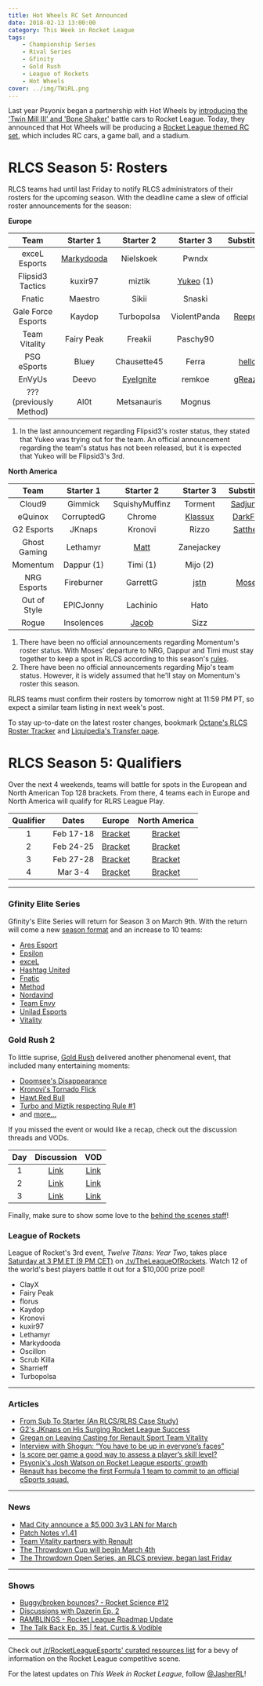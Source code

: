 ```yaml
---
title: Hot Wheels RC Set Announced
date: 2018-02-13 13:00:00
category: This Week in Rocket League
tags:
    - Championship Series
    - Rival Series
    - Gfinity
    - Gold Rush
    - League of Rockets
    - Hot Wheels
cover: ../img/TWiRL.png
---
```


Last year Psyonix began a partnership with Hot Wheels by [introducing the 'Twin Mill III' and 'Bone Shaker'](https://www.rocketleague.com/news/hot-wheels-coming-to-rocket-league/) battle cars to Rocket League. Today, they announced that Hot Wheels will be producing a [Rocket League themed RC set](https://www.rocketleague.com/news/hot-wheels-rocket-league-rc-cars-holiday-2018/), which includes RC cars, a game ball, and a stadium.

# RLCS Season 5: Rosters

RLCS teams had until last Friday to notify RLCS administrators of their rosters for the upcoming season. With the deadline came a slew of official roster announcements for the season:

**Europe**

|        **Team**         |                                     **Starter 1**                                     |                             **Starter 2**                             |                                               **Starter 3**                                                |                             **Substitute**                              |
| :---------------------: | :-----------------------------------------------------------------------------------: | :-------------------------------------------------------------------: | :--------------------------------------------------------------------------------------------------------: | :---------------------------------------------------------------------: |
|      exceL Esports      | [Markydooda](https://www.excelesports.com/single-post/Marky-Mark-And-The-Funky-Bunch) |                               Nielskoek                               |                                                   Pwndx                                                    |                                                                         |
|    Flipsid3 Tactics     |                                        kuxir97                                        |                                miztik                                 | [Yukeo](http://www.flipsidetactics.com/games/rocket-league/markydooda-departs-flipsid3-rocket-league/) (1) |                                                                         |
|         Fnatic          |                                        Maestro                                        |                                 Sikii                                 |                                                   Snaski                                                   |                                                                         |
|   Gale Force Esports    |                                        Kaydop                                         |                              Turbopolsa                               |                                                ViolentPanda                                                | [Reepex](https://twitter.com/GFEviolentpanda/status/960811818376671232) |
|      Team Vitality      |                                      Fairy Peak                                       |                                Freakii                                |                                                  Paschy90                                                  |                                                                         |
|       PSG eSports       |                                         Bluey                                         |                              Chausette45                              |                                                   Ferra                                                    |     [hello](https://twitter.com/Ferra_RL/status/962309670340907008)     |
|         EnVyUs          |                                         Deevo                                         | [EyeIgnite](https://twitter.com/TeamEnVyUs/status/961716369568956416) |                                                   remkoe                                                   |   [gReazy](https://twitter.com/TeamEnVyUs/status/961716369568956416)    |
| ??? (previously Method) |                                         Al0t                                          |                              Metsanauris                              |                                                   Mognus                                                   |                                                                         |

1. In the last announcement regarding Flipsid3's roster status, they stated that Yukeo was trying out for the team. An official announcement regarding the team's status has not been released, but it is expected that Yukeo will be Flipsid3's 3rd.

**North America**

|   **Team**   | **Starter 1** |                            **Starter 2**                             |                             **Starter 3**                              |                              **Substitute**                               |
| :----------: | :-----------: | :------------------------------------------------------------------: | :--------------------------------------------------------------------: | :-----------------------------------------------------------------------: |
|    Cloud9    |    Gimmick    |                            SquishyMuffinz                            |                                Torment                                 | [Sadjunior](https://twitter.com/SquishyMuffinz/status/960896386022612994) |
|   eQuinox    |  CorruptedG   |                                Chrome                                | [Klassux](https://twitter.com/CorruptedGabe/status/960997031685734401) |  [DarkFire](https://twitter.com/CorruptedGabe/status/960997031685734401)  |
|  G2 Esports  |    JKnaps     |                               Kronovi                                |                                 Rizzo                                  |  [Satthew](https://twitter.com/G2RocketLeague/status/961006405992964096)  |
| Ghost Gaming |   Lethamyr    | [Matt](https://twitter.com/GhostGaming_GG/status/956208722425999361) |                               Zanejackey                               |                                                                           |
|   Momentum   |  Dappur (1)   |                               Timi (1)                               |                                Mijo (2)                                |                                                                           |
| NRG Esports  |  Fireburner   |                               GarrettG                               |      [jstn](https://twitter.com/NRGgg/status/954077306896748546)       |    [Moses](https://twitter.com/Fireburner_/status/961746842517213185)     |
| Out of Style |   EPICJonny   |                               Lachinio                               |                                  Hato                                  |                                                                           |
|    Rogue     |  Insolences   | [Jacob](https://twitter.com/GoingRogueGG/status/963521594210508800)  |                                  Sizz                                  |                                                                           |

1. There have been no official announcements regarding Momentum's roster status. With Moses' departure to NRG, Dappur and Timi must stay together to keep a spot in RLCS according to this season's [rules](https://www.rocketleagueesports.com/rules/).
2. There have been no official announcements regarding Mijo's team status. However, it is widely assumed that he'll stay on Momentum's roster this season.

RLRS teams must confirm their rosters by tomorrow night at 11:59 PM PT, so expect a similar team listing in next week's post.

To stay up-to-date on the latest roster changes, bookmark [Octane's RLCS Roster Tracker](http://octane.gg/news/rlcs-roster-tracker) and [Liquipedia's Transfer page](http://liquipedia.net/rocketleague/Transfers).

# RLCS Season 5: Qualifiers

Over the next 4 weekends, teams will battle for spots in the European and North American Top 128 brackets. From there, 4 teams each in Europe and North America will qualify for RLRS League Play.

| **Qualifier** | **Dates** |                                        **Europe**                                        |                                    **North America**                                     |
| :-----------: | :-------: | :--------------------------------------------------------------------------------------: | :--------------------------------------------------------------------------------------: |
|       1       | Feb 17-18 | [Bracket](https://smash.gg/tournament/rlcs-season-5/events/eu-open-qualifier-1/overview) | [Bracket](https://smash.gg/tournament/rlcs-season-5/events/na-open-qualifier-1/overview) |
|       2       | Feb 24-25 | [Bracket](https://smash.gg/tournament/rlcs-season-5/events/eu-open-qualifier-2/overview) | [Bracket](https://smash.gg/tournament/rlcs-season-5/events/na-open-qualifier-2/overview) |
|       3       | Feb 27-28 | [Bracket](https://smash.gg/tournament/rlcs-season-5/events/eu-open-qualifier-3/overview) | [Bracket](https://smash.gg/tournament/rlcs-season-5/events/na-open-qualifier-3/overview) |
|       4       |  Mar 3-4  | [Bracket](https://smash.gg/tournament/rlcs-season-5/events/eu-open-qualifier-4/overview) | [Bracket](https://smash.gg/tournament/rlcs-season-5/events/na-open-qualifier-4/overview) |

---

### Gfinity Elite Series

Gfinity's Elite Series will return for Season 3 on March 9th. With the return will come a new [season format](https://www.gfinity.net/news/details/announcing-the-new-improved-elite-series-format) and an increase to 10 teams:

-   [Ares Esport](https://gfinityesports.com/uk/teams/ares-esport-11)
-   [Epsilon](https://gfinityesports.com/uk/teams/epsilon-8)
-   [exceL](https://gfinityesports.com/uk/teams/excel-3)
-   [Hashtag United](https://gfinityesports.com/uk/teams/hashtag-united-20)
-   [Fnatic](https://gfinityesports.com/uk/teams/fnatic-9)
-   [Method](https://gfinityesports.com/uk/teams/method-7)
-   [Nordavind](https://gfinityesports.com/uk/teams/nordavind-21)
-   [Team Envy](https://gfinityesports.com/uk/teams/team-envy-5)
-   [Unilad Esports](https://gfinityesports.com/uk/teams/unilad-esports-22)
-   [Vitality](https://gfinityesports.com/uk/teams/vitality-10)

### Gold Rush 2

To little suprise, [Gold Rush](https://www.twitch.tv/goldrushgg) delivered another phenomenal event, that included many entertaining moments:

-   [Doomsee's Disappearance](https://clips.twitch.tv/ProudLivelyTildeKappa)
-   [Kronovi's Tornado Flick](https://clips.twitch.tv/GeniusEnergeticPenguinDancingBaby)
-   [Hawt Red Bull](https://twitter.com/WavePunkRL/status/962487336477999104)
-   [Turbo and Miztik respecting Rule #1](https://clips.twitch.tv/PluckyRelatedLettuceCoolCat)
-   and [more...](https://www.twitch.tv/goldrushgg/clips)

If you missed the event or would like a recap, check out the discussion threads and VODs.

| **Day** |                                            **Discussion**                                             |                    **VOD**                     |
| :-----: | :---------------------------------------------------------------------------------------------------: | :--------------------------------------------: |
|    1    |    [Link](https://www.reddit.com/r/RocketLeague/comments/7wmxox/gold_rush_2_day_13_match_thread/)     | [Link](https://www.twitch.tv/videos/227370397) |
|    2    |    [Link](https://www.reddit.com/r/RocketLeague/comments/7wmy3d/gold_rush_2_day_23_match_thread/)     | [Link](https://www.twitch.tv/videos/227719718) |
|    3    | [Link](https://www.reddit.com/r/RocketLeagueEsports/comments/7wtuyu/gold_rush_2_day_33_match_thread/) | [Link](https://www.twitch.tv/videos/228083937) |

Finally, make sure to show some love to the [behind the scenes staff](https://twitter.com/Furtive_Raccoon/status/962889959878242305)!

### League of Rockets

League of Rocket's 3rd event, _Twelve Titans: Year Two_, takes place [Saturday at 3 PM ET (9 PM CET)](https://twitter.com/LeagueOfRockets/status/963152166306250754) on [.tv/TheLeagueOfRockets](https://www.twitch.tv/theleagueofrockets). Watch 12 of the world's best players battle it out for a \$10,000 prize pool!

-   ClayX
-   Fairy Peak
-   florus
-   Kaydop
-   Kronovi
-   kuxir97
-   Lethamyr
-   Markydooda
-   Oscillon
-   Scrub Killa
-   Sharrieff
-   Turbopolsa

---

### Articles

-   [From Sub To Starter (An RLCS/RLRS Case Study)](https://www.reddit.com/r/RocketLeagueEsports/comments/7x32cg/from_sub_to_starter_an_rlcsrlrs_case_study/)
-   [G2's JKnaps on His Surging Rocket League Success](https://www.redbull.com/us-en/jknaps-g2-rocket-league-interview-2018-07-02)
-   [Gregan on Leaving Casting for Renault Sport Team Vitality](http://rocketeers.gg/interview-gregan-rocket-league-caster-team-vitality-renault-sport/)
-   [Interview with Shogun: “You have to be up in everyone’s faces”](http://rocketeers.gg/interview-shogun-rocket-league-caster/)
-   [Is score per game a good way to assess a player’s skill level?](http://octane.gg/news/is-score-per-game-a-good-way-to-assess-a-players-skill-level/)
-   [Psyonix's Josh Watson on Rocket League esports' growth](https://www.gamereactor.eu/esports/632603/Psyonixs+Josh+Watson+on+Rocket+League+esports+growth/)
-   [Renault has become the first Formula 1 team to commit to an official eSports squad.](https://www.autosport.com/gaming/news/134342/renault-becomes-first-team-with-esports-squad)

---

### News

-   [Mad City announce a \$5,000 3v3 LAN for March](https://www.reddit.com/r/RocketLeague/comments/7vxche/lan5000_mad_city_chi_rl_open_byoc_3v3_march_9_11/)
-   [Patch Notes v1.41](https://www.reddit.com/r/RocketLeague/comments/7vzdov/patch_notes_v141/)
-   [Team Vitality partners with Renault](https://twitter.com/Team_Vitality/status/963084143348379648)
-   [The Throwdown Cup will begin March 4th](http://octane.gg/news/throwdown-announces-upcoming-open-series-and-rlcs-events/)
-   [The Throwdown Open Series, an RLCS preview, began last Friday](http://octane.gg/event/throwdown-open-series/)

---

### Shows

-   [Buggy/broken bounces? - Rocket Science #12](https://www.youtube.com/watch?v=5V2iXyitj8c)
-   [Discussions with Dazerin Ep. 2](https://www.youtube.com/watch?v=pZ-sUQJl9d4)
-   [RAMBLINGS - Rocket League Roadmap Update](https://www.youtube.com/watch?v=UXK-mGb5Ovk)
-   [The Talk Back Ep. 35 | feat. Curtis & Vodible](https://www.twitch.tv/videos/228723633)

---

Check out [/r/RocketLeagueEsports' curated resources list](https://www.reddit.com/r/RocketLeagueEsports/wiki/links) for a bevy of information on the Rocket League competitive scene.

For the latest updates on _This Week in Rocket League_, follow [@JasherRL](https://twitter.com/JasherRL)!
